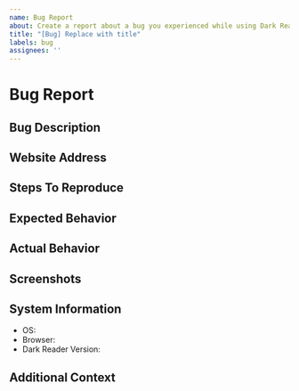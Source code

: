 ```yaml
---
name: Bug Report
about: Create a report about a bug you experienced while using Dark Reader.
title: "[Bug] Replace with title"
labels: bug
assignees: ''
---
```


<!--
  ⚠⚠ Do not delete this issue template! ⚠⚠
  Reported issues must use this template and have all the necessary information provided.
  Incomplete reports are likely to be ignored and closed.
-->

<!--
  Thank you for taking the time to create a report about a bug.
  Ensure that there are no other existing reports for this bug.
  Please check if the issue is resolved after a restart of the browser.
  Additionally, you should check if the issue persists in a new browser profile.
  Remember to fill out every section on this report and remove any that are not needed.
  Finally, place a brief description in the title of this report.
-->


# Bug Report

## Bug Description
<!-- Provide a clear and concise description, which will allow us to troubleshoot this bug. -->

## Website Address
<!-- 
  If you can provide a website address, you probably have a bug with a specific website.
  Please use the broken website template for this.
-->

## Steps To Reproduce
<!-- Provide steps to reproduce the problem. -->
<!--
Here is an example:
- Go to example.com.
- Hover over the example button.
- Notice that when hovering over the example button, it does not change color.
-->

## Expected Behavior
<!-- Provide a clear and concise description of what you expected to happen. -->

## Actual Behavior
<!-- Provide a clear and concise description of what happened. -->

## Screenshots
<!-- If applicable, add screenshots to help explain this bug. -->

## System Information
<!--
  Specify the browser name and version as well as the Dark Reader version you are using.
  Please do an online search for help if you are not familiar with how to get this information.
-->

- OS: <!-- e.g. Windows, macOS, Linux -->
- Browser: <!-- e.g. Chrome 91, Firefox 90, Edge 91, Safari 14 -->
- Dark Reader Version: <!-- e.g. 4.9.34 -->

## Additional Context
<!-- Provide any additional information about this bug. -->